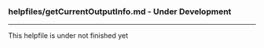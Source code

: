 ### helpfiles/getCurrentOutputInfo.md - Under Development

***

This helpfile is under not finished yet

